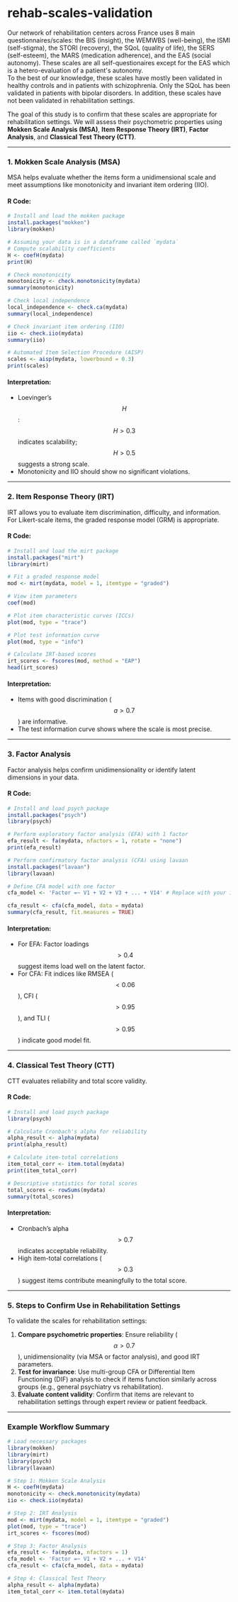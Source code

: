 # rehab-scales-validation

Our network of rehabilitation centers across France uses 8 main questionnaires/scales: the BIS (insight), the WEMWBS (well-being), the ISMI (self-stigma), the STORI (recovery), the SQoL (quality of life), the SERS (self-esteem), the MARS (medication adherence), and the EAS (social autonomy). These scales are all self-questionaires except for the EAS which is a hetero-evaluation of a patient's autonomy.  
To the best of our knowledge, these scales have mostly been validated in healthy controls and in patients with schizophrenia. Only the SQoL has been validated in patients with bipolar disorders. In addition, these scales have not been validated in rehabilitation settings.  

The goal of this study is to confirm that these scales are appropriate for rehabilitation settings. We will assess their psychometric properties using **Mokken Scale Analysis (MSA)**, **Item Response Theory (IRT)**, **Factor Analysis**, and **Classical Test Theory (CTT)**.

---

### **1. Mokken Scale Analysis (MSA)**
MSA helps evaluate whether the items form a unidimensional scale and meet assumptions like monotonicity and invariant item ordering (IIO).

#### R Code:
```r
# Install and load the mokken package
install.packages("mokken")
library(mokken)

# Assuming your data is in a dataframe called `mydata`
# Compute scalability coefficients
H <- coefH(mydata)
print(H)

# Check monotonicity
monotonicity <- check.monotonicity(mydata)
summary(monotonicity)

# Check local independence
local_independence <- check.ca(mydata)
summary(local_independence)

# Check invariant item ordering (IIO)
iio <- check.iio(mydata)
summary(iio)

# Automated Item Selection Procedure (AISP)
scales <- aisp(mydata, lowerbound = 0.3)
print(scales)
```

#### Interpretation:
- Loevinger’s $$ H $$: $$ H > 0.3 $$ indicates scalability; $$ H > 0.5 $$ suggests a strong scale.
- Monotonicity and IIO should show no significant violations.

---

### **2. Item Response Theory (IRT)**
IRT allows you to evaluate item discrimination, difficulty, and information. For Likert-scale items, the graded response model (GRM) is appropriate.

#### R Code:
```r
# Install and load the mirt package
install.packages("mirt")
library(mirt)

# Fit a graded response model
mod <- mirt(mydata, model = 1, itemtype = "graded")

# View item parameters
coef(mod)

# Plot item characteristic curves (ICCs)
plot(mod, type = "trace")

# Plot test information curve
plot(mod, type = "info")

# Calculate IRT-based scores
irt_scores <- fscores(mod, method = "EAP")
head(irt_scores)
```

#### Interpretation:
- Items with good discrimination ($$ a > 0.7 $$) are informative.
- The test information curve shows where the scale is most precise.

---

### **3. Factor Analysis**
Factor analysis helps confirm unidimensionality or identify latent dimensions in your data.

#### R Code:
```r
# Install and load psych package
install.packages("psych")
library(psych)

# Perform exploratory factor analysis (EFA) with 1 factor
efa_result <- fa(mydata, nfactors = 1, rotate = "none")
print(efa_result)

# Perform confirmatory factor analysis (CFA) using lavaan
install.packages("lavaan")
library(lavaan)

# Define CFA model with one factor
cfa_model <- 'Factor =~ V1 + V2 + V3 + ... + V14' # Replace with your item names

cfa_result <- cfa(cfa_model, data = mydata)
summary(cfa_result, fit.measures = TRUE)
```

#### Interpretation:
- For EFA: Factor loadings $$ > 0.4 $$ suggest items load well on the latent factor.
- For CFA: Fit indices like RMSEA ($$< 0.06$$), CFI ($$> 0.95$$), and TLI ($$> 0.95$$) indicate good model fit.

---

### **4. Classical Test Theory (CTT)**
CTT evaluates reliability and total score validity.

#### R Code:
```r
# Install and load psych package
library(psych)

# Calculate Cronbach's alpha for reliability
alpha_result <- alpha(mydata)
print(alpha_result)

# Calculate item-total correlations
item_total_corr <- item.total(mydata)
print(item_total_corr)

# Descriptive statistics for total scores
total_scores <- rowSums(mydata)
summary(total_scores)
```

#### Interpretation:
- Cronbach’s alpha $$ > 0.7 $$ indicates acceptable reliability.
- High item-total correlations ($$ > 0.3 $$) suggest items contribute meaningfully to the total score.

---

### **5. Steps to Confirm Use in Rehabilitation Settings**
To validate the scales for rehabilitation settings:
1. **Compare psychometric properties**: Ensure reliability ($$ \alpha > 0.7 $$), unidimensionality (via MSA or factor analysis), and good IRT parameters.
2. **Test for invariance**: Use multi-group CFA or Differential Item Functioning (DIF) analysis to check if items function similarly across groups (e.g., general psychiatry vs rehabilitation).
3. **Evaluate content validity**: Confirm that items are relevant to rehabilitation settings through expert review or patient feedback.

---

### Example Workflow Summary

```r
# Load necessary packages
library(mokken)
library(mirt)
library(psych)
library(lavaan)

# Step 1: Mokken Scale Analysis
H <- coefH(mydata)
monotonicity <- check.monotonicity(mydata)
iio <- check.iio(mydata)

# Step 2: IRT Analysis
mod <- mirt(mydata, model = 1, itemtype = "graded")
plot(mod, type = "trace")
irt_scores <- fscores(mod)

# Step 3: Factor Analysis
efa_result <- fa(mydata, nfactors = 1)
cfa_model <- 'Factor =~ V1 + V2 + ... + V14'
cfa_result <- cfa(cfa_model, data = mydata)

# Step 4: Classical Test Theory
alpha_result <- alpha(mydata)
item_total_corr <- item.total(mydata)
```
